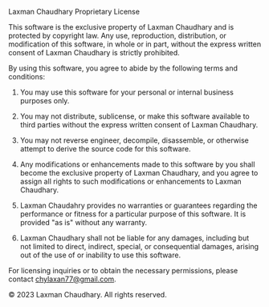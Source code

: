 Laxman Chaudhary Proprietary License

This software is the exclusive property of Laxman Chaudhary and is protected by copyright law. Any use, reproduction, distribution, or modification of this software, in whole or in part, without the express written consent of Laxman Chaudhary is strictly prohibited.

By using this software, you agree to abide by the following terms and conditions:

1. You may use this software for your personal or internal business purposes only.

2. You may not distribute, sublicense, or make this software available to third parties without the express written consent of Laxman Chaudhary.

3. You may not reverse engineer, decompile, disassemble, or otherwise attempt to derive the source code for this software.

4. Any modifications or enhancements made to this software by you shall become the exclusive property of Laxman Chaudhary, and you agree to assign all rights to such modifications or enhancements to Laxman Chaudhary.

5. Laxman Chaudahry provides no warranties or guarantees regarding the performance or fitness for a particular purpose of this software. It is provided "as is" without any warranty.

6. Laxman Chaudhary shall not be liable for any damages, including but not limited to direct, indirect, special, or consequential damages, arising out of the use of or inability to use this software.

For licensing inquiries or to obtain the necessary permissions, please contact chylaxan77@gmail.com.

© 2023 Laxman Chaudhary. All rights reserved.

